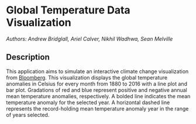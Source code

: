 # Global Temperature Data Visualization

_Authors: Andrew Bridglall, Ariel Calver, Nikhil Wadhwa, Sean Melville_

## Description

This application aims to simulate an interactive climate change visualization from [Bloomberg](https://www.bloomberg.com/graphics/hottest-year-on-record/). This visualization displays the global temperature anomalies in Celsius for every month from 1880 to 2016 with a line plot and bar plot. Gradations of red and blue represent positive and negative annual mean temperature anomalies, respectively. A bolded line indicates the mean temperature anomaly for the selected year. A horizontal dashed line represents the record-holding mean temperature anomaly year in the range of years selected.
